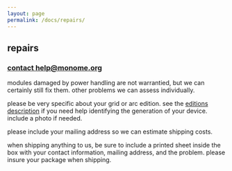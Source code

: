 ```yaml
---
layout: page
permalink: /docs/repairs/
---
```


## repairs

### [contact help@monome.org](mailto:help@monome.org)

modules damaged by power handling are not warrantied, but we can certainly still fix them. other problems we can assess individually.

please be very specific about your grid or arc edition. see the [editions description](/docs/editions) if you need help identifying the generation of your device. include a photo if needed.

please include your mailing address so we can estimate shipping costs.

when shipping anything to us, be sure to include a printed sheet inside the box with your contact information, mailing address, and the problem. please insure your package when shipping.